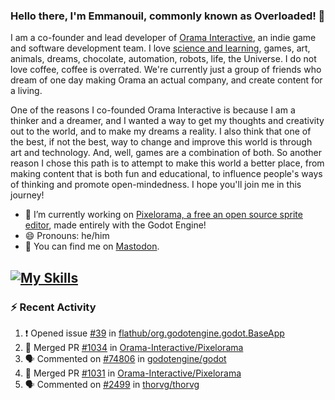 ### Hello there, I'm Emmanouil, commonly known as Overloaded! 👋
I am a co-founder and lead developer of [Orama Interactive](https://www.oramainteractive.com/), an indie game and software development team. I love [science and learning](https://github.com/OverloadedOrama/KnowledgeBase), games, art, animals, dreams, chocolate, automation, robots, life, the Universe. I do not love coffee, coffee is overrated. We're currently just a group of friends who dream of one day making Orama an actual company, and create content for a living.

One of the reasons I co-founded Orama Interactive is because I am a thinker and a dreamer, and I wanted a way to get my thoughts and creativity out to the world, and to make my dreams a reality. I also think that one of the best, if not the best, way to change and improve this world is through art and technology. And, well, games are a combination of both. So another reason I chose this path is to attempt to make this world a better place, from making content that is both fun and educational, to influence people's ways of thinking and promote open-mindedness. I hope you'll join me in this journey!

- 🔭 I’m currently working on [Pixelorama, a free an open source sprite editor](https://github.com/Orama-Interactive/Pixelorama), made entirely with the Godot Engine!
- 😄 Pronouns: he/him
- 🐘 You can find me on <a rel="me" href="https://mastodon.social/@Overloaded">Mastodon</a>.

[![My Skills](https://skillicons.dev/icons?i=godot,py,cpp,cs,git,linux,html)](https://skillicons.dev)
---

### :zap: Recent Activity

<!--START_SECTION:activity-->
1. ❗ Opened issue [#39](https://github.com/flathub/org.godotengine.godot.BaseApp/issues/39) in [flathub/org.godotengine.godot.BaseApp](https://github.com/flathub/org.godotengine.godot.BaseApp)
2. 🎉 Merged PR [#1034](https://github.com/Orama-Interactive/Pixelorama/pull/1034) in [Orama-Interactive/Pixelorama](https://github.com/Orama-Interactive/Pixelorama)
3. 🗣 Commented on [#74806](https://github.com/godotengine/godot/issues/74806#issuecomment-2217512548) in [godotengine/godot](https://github.com/godotengine/godot)
4. 🎉 Merged PR [#1031](https://github.com/Orama-Interactive/Pixelorama/pull/1031) in [Orama-Interactive/Pixelorama](https://github.com/Orama-Interactive/Pixelorama)
5. 🗣 Commented on [#2499](https://github.com/thorvg/thorvg/pull/2499#issuecomment-2207174989) in [thorvg/thorvg](https://github.com/thorvg/thorvg)
<!--END_SECTION:activity-->

<!--
**OverloadedOrama/OverloadedOrama** is a ✨ _special_ ✨ repository because its `README.md` (this file) appears on your GitHub profile.

Here are some ideas to get you started:

- 👯 I’m looking to collaborate on ...
- 🤔 I’m looking for help with ...
- 💬 Ask me about ...
- 📫 How to reach me: ...
- ⚡ Fun fact: ...
-->
